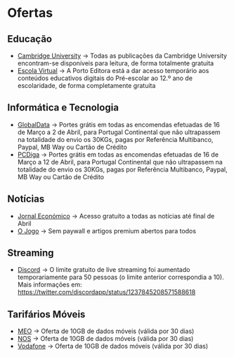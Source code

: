 # Ofertas

## Educação

- [Cambridge University](https://www.cambridge.org/core/what-we-publish/textbooks) -> Todas as publicações da Cambridge University encontram-se disponíveis para leitura, de forma totalmente gratuita
- [Escola Virtual](https://www.escolavirtual.pt/Pagina-Especial/acessogratuito.htm) -> A Porto Editora está a dar acesso temporário aos conteúdos educativos digitais do Pré-escolar ao 12.º ano de escolaridade, de forma completamente gratuita

## Informática e Tecnologia

- [GlobalData](https://www.globaldata.pt) -> Portes grátis em todas as encomendas efetuadas de 16 de Março a 2 de Abril, para Portugal Continental que não ultrapassem na totalidade do envio os 30KGs, pagas por Referência Multibanco, Paypal, MB Way ou Cartão de Crédito
- [PCDiga](https://www.pcdiga.com) -> Portes grátis em todas as encomendas efetuadas de 16 de Março a 12 de Abril, para Portugal Continental que não ultrapassem na totalidade do envio os 30KGs, pagas por Referência Multibanco, Paypal, MB Way ou Cartão de Crédito

## Notícias

- [Jornal Económico](https://jornaleconomico.sapo.pt) -> Acesso gratuito a todas as notícias até final de Abril
- [O Jogo](https://www.ojogo.pt/destaques/o-jogo-abre-a-paywall-e-os-artigos-premium-11926969.html) -> Sem paywall e artigos premium abertos para todos

## Streaming

- [Discord](https://discordapp.com) -> O limite gratuito de live streaming foi aumentado temporariamente para 50 pessoas (o limite anterior correspondia a 10). Mais informações em: https://twitter.com/discordapp/status/1237845208571588618

## Tarifários Móveis

- [MEO](https://www.meo.pt/covid-19-medidas-operadores-telecomunicacoes) -> Oferta de 10GB de dados móveis (válida por 30 dias)
- [NOS](https://www.nos.pt/particulares/Pages/10-gigas.aspx?HP) -> Oferta de 10GB de dados móveis (válida por 30 dias)
- [Vodafone](https://www.vodafone.pt/10gigas.html?i_id=herobanner-covid19-3) -> Oferta de 10GB de dados móveis (válida por 30 dias)